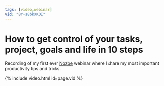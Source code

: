 ```yaml
---
tags: [video,webinar]
vid: "BY-s8bkXKOI"
---
```


# How to get control of your tasks, project, goals and life in 10 steps

Recording of my first ever [Nozbe][n] webinar where I share my most important productivity tips and tricks.

{% include video.html id=page.vid %}

<!--More-->


[n]: https://nozbe.com/